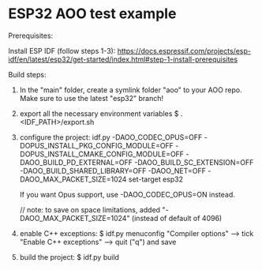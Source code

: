 # ESP32 AOO test example

Prerequisites:

Install ESP IDF (follow steps 1-3):
https://docs.espressif.com/projects/esp-idf/en/latest/esp32/get-started/index.html#step-1-install-prerequisites


Build steps:

1) In the "main" folder, create a symlink folder "aoo" to your AOO repo.
   Make sure to use the latest "esp32" branch!

2) export all the necessary environment variables
   $ . <IDF_PATH>/export.sh

3) configure the project:
   idf.py -DAOO_CODEC_OPUS=OFF -DOPUS_INSTALL_PKG_CONFIG_MODULE=OFF -DOPUS_INSTALL_CMAKE_CONFIG_MODULE=OFF -DAOO_BUILD_PD_EXTERNAL=OFF -DAOO_BUILD_SC_EXTENSION=OFF -DAOO_BUILD_SHARED_LIBRARY=OFF -DAOO_NET=OFF -DAOO_MAX_PACKET_SIZE=1024 set-target esp32
   
   If you want Opus support, use -DAOO_CODEC_OPUS=ON instead.

   // note: to save on space limitations, added "-DAOO_MAX_PACKET_SIZE=1024" (instead of default of 4096)

4) enable C++ exceptions:
   $ idf.py menuconfig
   "Compiler options" --> tick "Enable C++ exceptions" --> quit ("q") and save

5) build the project:
   $ idf.py build
   
